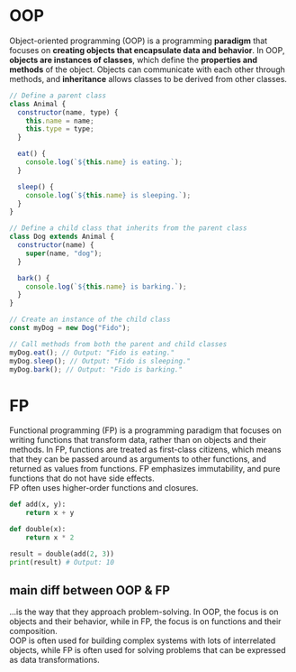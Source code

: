 # OOP

Object-oriented programming (OOP) is a programming **paradigm** that focuses on **creating objects that encapsulate data and behavior**. In OOP, **objects are instances of classes**, which define the **properties and methods** of the object. Objects can communicate with each other through methods, and **inheritance** allows classes to be derived from other classes.

```javascript
// Define a parent class
class Animal {
  constructor(name, type) {
    this.name = name;
    this.type = type;
  }

  eat() {
    console.log(`${this.name} is eating.`);
  }

  sleep() {
    console.log(`${this.name} is sleeping.`);
  }
}

// Define a child class that inherits from the parent class
class Dog extends Animal {
  constructor(name) {
    super(name, "dog");
  }

  bark() {
    console.log(`${this.name} is barking.`);
  }
}

// Create an instance of the child class
const myDog = new Dog("Fido");

// Call methods from both the parent and child classes
myDog.eat(); // Output: "Fido is eating."
myDog.sleep(); // Output: "Fido is sleeping."
myDog.bark(); // Output: "Fido is barking."
```

# FP

Functional programming (FP) is a programming paradigm that focuses on writing functions that transform data, rather than on objects and their methods. In FP, functions are treated as first-class citizens, which means that they can be passed around as arguments to other functions, and returned as values from functions. FP emphasizes immutability, and pure functions that do not have side effects.
<br>
FP often uses higher-order functions and closures.

```python
def add(x, y):
    return x + y

def double(x):
    return x * 2

result = double(add(2, 3))
print(result) # Output: 10
```

## main diff between OOP & FP

...is the way that they approach problem-solving. In OOP, the focus is on objects and their behavior, while in FP, the focus is on functions and their composition. <br>
OOP is often used for building complex systems with lots of interrelated objects, while FP is often used for solving problems that can be expressed as data transformations.
